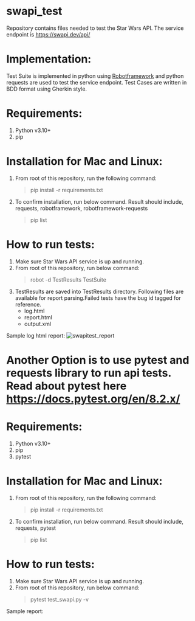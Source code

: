 # swapi_test
Repository contains files needed to test the Star Wars API. The service endpoint is https://swapi.dev/api/

# Implementation:
Test Suite is implemented in python using [Robotframework](https://robotframework.org/) and python requests are used to test the service endpoint. Test Cases are written in BDD format using Gherkin style. 

# Requirements:
1. Python v3.10+
2. pip

# Installation for Mac and Linux:
1. From root of this repository, run the following command:
     > pip install -r requirements.txt
2. To confirm installation, run below command. Result should include, requests, robotframework, robotframework-requests
     > pip list
  
# How to run tests:
1. Make sure Star Wars API service is up and running.
2. From root of this repository, run below command:
   > robot -d TestResults TestSuite
3. TestResults are saved into TestResults directory. Following files are available for report parsing.Failed tests have the bug id tagged for reference. 
   - log.html
   - report.html
   - output.xml

Sample log html report:
![swapitest_report](https://github.com/afreenbanu/starwarsapi_tests/assets/8961608/f915df39-7d2e-479b-aac8-77e2d0ddb30a)

# Another Option is to use pytest and requests library to run api tests. Read about pytest here https://docs.pytest.org/en/8.2.x/

# Requirements:
1. Python v3.10+
2. pip
3. pytest

# Installation for Mac and Linux:
1. From root of this repository, run the following command:
     > pip install -r requirements.txt
2. To confirm installation, run below command. Result should include, requests, pytest
     > pip list

# How to run tests:
1. Make sure Star Wars API service is up and running.
2. From root of this repository, run below command:
   > pytest test_swapi.py -v
   
Sample report:

